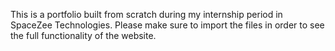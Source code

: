 This is a portfolio built from scratch during my internship period in SpaceZee Technologies. Please make sure to import the files in order to see the full functionality of the website.


